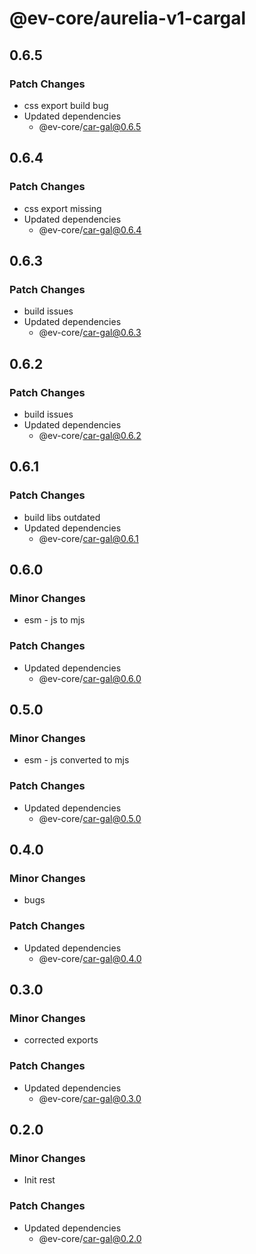 # @ev-core/aurelia-v1-cargal

## 0.6.5

### Patch Changes

- css export build bug
- Updated dependencies
  - @ev-core/car-gal@0.6.5

## 0.6.4

### Patch Changes

- css export missing
- Updated dependencies
  - @ev-core/car-gal@0.6.4

## 0.6.3

### Patch Changes

- build issues
- Updated dependencies
  - @ev-core/car-gal@0.6.3

## 0.6.2

### Patch Changes

- build issues
- Updated dependencies
  - @ev-core/car-gal@0.6.2

## 0.6.1

### Patch Changes

- build libs outdated
- Updated dependencies
  - @ev-core/car-gal@0.6.1

## 0.6.0

### Minor Changes

- esm - js to mjs

### Patch Changes

- Updated dependencies
  - @ev-core/car-gal@0.6.0

## 0.5.0

### Minor Changes

- esm - js converted to mjs

### Patch Changes

- Updated dependencies
  - @ev-core/car-gal@0.5.0

## 0.4.0

### Minor Changes

- bugs

### Patch Changes

- Updated dependencies
  - @ev-core/car-gal@0.4.0

## 0.3.0

### Minor Changes

- corrected exports

### Patch Changes

- Updated dependencies
  - @ev-core/car-gal@0.3.0

## 0.2.0

### Minor Changes

- Init rest

### Patch Changes

- Updated dependencies
  - @ev-core/car-gal@0.2.0
